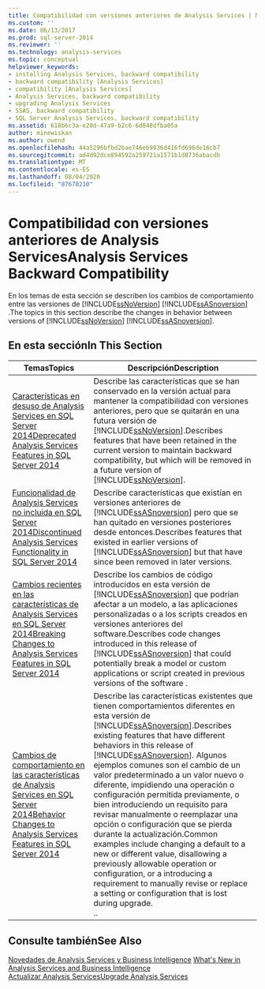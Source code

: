```yaml
---
title: Compatibilidad con versiones anteriores de Analysis Services | Microsoft Docs
ms.custom: ''
ms.date: 06/13/2017
ms.prod: sql-server-2014
ms.reviewer: ''
ms.technology: analysis-services
ms.topic: conceptual
helpviewer_keywords:
- installing Analysis Services, backward compatibility
- backward compatibility [Analysis Services]
- compatibility [Analysis Services]
- Analysis Services, backward compatibility
- upgrading Analysis Services
- SSAS, backward compatibility
- SQL Server Analysis Services, backward compatibility
ms.assetid: 618b6c3a-e20d-47a9-b2c6-6d848dfba05a
author: minewiskan
ms.author: owend
ms.openlocfilehash: 44a5296bfbd2bae746eb9936d416fd696de16cb7
ms.sourcegitcommit: ad4d92dce894592a259721a1571b1d8736abacdb
ms.translationtype: MT
ms.contentlocale: es-ES
ms.lasthandoff: 08/04/2020
ms.locfileid: "87670210"
---
```

# <a name="analysis-services-backward-compatibility"></a><span data-ttu-id="18d85-102">Compatibilidad con versiones anteriores de Analysis Services</span><span class="sxs-lookup"><span data-stu-id="18d85-102">Analysis Services Backward Compatibility</span></span>
  <span data-ttu-id="18d85-103">En los temas de esta sección se describen los cambios de comportamiento entre las versiones de [!INCLUDE[ssNoVersion](../includes/ssnoversion-md.md)] [!INCLUDE[ssASnoversion](../includes/ssasnoversion-md.md)] .</span><span class="sxs-lookup"><span data-stu-id="18d85-103">The topics in this section describe the changes in behavior between versions of  [!INCLUDE[ssNoVersion](../includes/ssnoversion-md.md)] [!INCLUDE[ssASnoversion](../includes/ssasnoversion-md.md)].</span></span>  
  
## <a name="in-this-section"></a><span data-ttu-id="18d85-104">En esta sección</span><span class="sxs-lookup"><span data-stu-id="18d85-104">In This Section</span></span>  
  
|<span data-ttu-id="18d85-105">Temas</span><span class="sxs-lookup"><span data-stu-id="18d85-105">Topics</span></span>|<span data-ttu-id="18d85-106">Descripción</span><span class="sxs-lookup"><span data-stu-id="18d85-106">Description</span></span>|  
|------------|-----------------|  
|[<span data-ttu-id="18d85-107">Características en desuso de Analysis Services en SQL Server 2014</span><span class="sxs-lookup"><span data-stu-id="18d85-107">Deprecated Analysis Services Features in SQL Server 2014</span></span>](deprecated-analysis-services-features-in-sql-server-2014.md)|<span data-ttu-id="18d85-108">Describe las características que se han conservado en la versión actual para mantener la compatibilidad con versiones anteriores, pero que se quitarán en una futura versión de [!INCLUDE[ssNoVersion](../includes/ssnoversion-md.md)].</span><span class="sxs-lookup"><span data-stu-id="18d85-108">Describes features that have been retained in the current version to maintain backward compatibility,  but which will be removed in a future version of [!INCLUDE[ssNoVersion](../includes/ssnoversion-md.md)].</span></span>|  
|[<span data-ttu-id="18d85-109">Funcionalidad de Analysis Services no incluida en SQL Server 2014</span><span class="sxs-lookup"><span data-stu-id="18d85-109">Discontinued Analysis Services Functionality in SQL Server 2014</span></span>](discontinued-analysis-services-functionality-in-sql-server-2014.md)|<span data-ttu-id="18d85-110">Describe características que existían en versiones anteriores de  [!INCLUDE[ssASnoversion](../includes/ssasnoversion-md.md)] pero que se han quitado en versiones posteriores desde entonces.</span><span class="sxs-lookup"><span data-stu-id="18d85-110">Describes features that existed in earlier versions of  [!INCLUDE[ssASnoversion](../includes/ssasnoversion-md.md)] but that have since been removed in later versions.</span></span>|  
|[<span data-ttu-id="18d85-111">Cambios recientes en las características de Analysis Services en SQL Server 2014</span><span class="sxs-lookup"><span data-stu-id="18d85-111">Breaking Changes to Analysis Services Features in SQL Server 2014</span></span>](breaking-changes-to-analysis-services-features-in-sql-server-2014.md)|<span data-ttu-id="18d85-112">Describe los cambios de código introducidos en esta versión de [!INCLUDE[ssASnoversion](../includes/ssasnoversion-md.md)] que podrían afectar a un modelo, a las aplicaciones personalizadas o a los scripts creados en versiones anteriores del software.</span><span class="sxs-lookup"><span data-stu-id="18d85-112">Describes code changes introduced in this release of [!INCLUDE[ssASnoversion](../includes/ssasnoversion-md.md)] that could potentially break a model or custom applications or script created in previous versions of the software .</span></span>|  
|[<span data-ttu-id="18d85-113">Cambios de comportamiento en las características de Analysis Services en SQL Server 2014</span><span class="sxs-lookup"><span data-stu-id="18d85-113">Behavior Changes to Analysis Services Features in SQL Server 2014</span></span>](behavior-changes-to-analysis-services-features-in-sql-server-2014.md)|<span data-ttu-id="18d85-114">Describe las características existentes que tienen comportamientos diferentes en esta versión de [!INCLUDE[ssASnoversion](../includes/ssasnoversion-md.md)].</span><span class="sxs-lookup"><span data-stu-id="18d85-114">Describes existing features that have different behaviors in this release of [!INCLUDE[ssASnoversion](../includes/ssasnoversion-md.md)].</span></span> <span data-ttu-id="18d85-115">Algunos ejemplos comunes son el cambio de un valor predeterminado a un valor nuevo o diferente, impidiendo una operación o configuración permitida previamente, o bien introduciendo un requisito para revisar manualmente o reemplazar una opción o configuración que se pierda durante la actualización.</span><span class="sxs-lookup"><span data-stu-id="18d85-115">Common examples include changing a default to a new or different value, disallowing a previously allowable operation or configuration, or a introducing a requirement to manually revise or replace a setting or configuration that is lost during upgrade.</span></span><br /> <span data-ttu-id="18d85-116">.</span><span class="sxs-lookup"><span data-stu-id="18d85-116">.</span></span>|  
  
## <a name="see-also"></a><span data-ttu-id="18d85-117">Consulte también</span><span class="sxs-lookup"><span data-stu-id="18d85-117">See Also</span></span>  
 <span data-ttu-id="18d85-118">[Novedades de Analysis Services y Business Intelligence](what-s-new-in-analysis-services.md) </span><span class="sxs-lookup"><span data-stu-id="18d85-118">[What's New in Analysis Services and Business Intelligence](what-s-new-in-analysis-services.md) </span></span>  
 [<span data-ttu-id="18d85-119">Actualizar Analysis Services</span><span class="sxs-lookup"><span data-stu-id="18d85-119">Upgrade Analysis Services</span></span>](../database-engine/install-windows/upgrade-analysis-services.md)  
  
  
